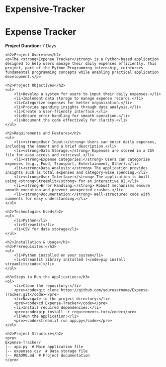 # Expensive-Tracker
<!DOCTYPE html>
<html>
<head>
    <title>Expense Tracker - README</title>
</head>
<body>
    <h1>Expense Tracker</h1>
    <p><strong>Project Duration:</strong> 7 Days</p>
    
    <h2>Project Overview</h2>
    <p>The <strong>Expense Tracker</strong> is a Python-based application designed to help users manage their daily expenses efficiently. This project, part of the Python Programming internship, reinforces fundamental programming concepts while enabling practical application development.</p>
    
    <h2>Project Objectives</h2>
    <ul>
        <li>Develop a system for users to input their daily expenses.</li>
        <li>Implement data storage to manage expense records.</li>
        <li>Categorize expenses for better organization.</li>
        <li>Provide spending insights through data analysis.</li>
        <li>Create a user-friendly interface.</li>
        <li>Ensure error handling for smooth operation.</li>
        <li>Document the code effectively for clarity.</li>
    </ul>
    
    <h2>Requirements and Features</h2>
    <ul>
        <li><strong>User Input:</strong> Users can enter daily expenses, including the amount and a brief description.</li>
        <li><strong>Data Storage:</strong> Expenses are stored in a CSV file for easy access and retrieval.</li>
        <li><strong>Expense Categories:</strong> Users can categorize expenses (e.g., Food, Transport, Entertainment, Other).</li>
        <li><strong>Data Analysis:</strong> The application provides insights such as total expenses and category-wise spending.</li>
        <li><strong>User Interface:</strong> The application is built using <strong>Streamlit</strong> for an interactive UI.</li>
        <li><strong>Error Handling:</strong> Robust mechanisms ensure smooth execution and prevent unexpected crashes.</li>
        <li><strong>Documentation:</strong> Well-structured code with comments for easy understanding.</li>
    </ul>
    
    <h2>Technologies Used</h2>
    <ul>
        <li>Python</li>
        <li>Streamlit</li>
        <li>CSV for data storage</li>
    </ul>
    
    <h2>Installation & Usage</h2>
    <h3>Prerequisites:</h3>
    <ul>
        <li>Python installed on your system</li>
        <li>Streamlit library installed (<code>pip install streamlit</code>)</li>
    </ul>
    
    <h3>Steps to Run the Application:</h3>
    <ol>
        <li>Clone the repository:</li>
        <pre><code>git clone https://github.com/yourusername/Expense-Tracker.git</code></pre>
        <li>Navigate to the project directory:</li>
        <pre><code>cd Expense-Tracker</code></pre>
        <li>Install required dependencies:</li>
        <pre><code>pip install -r requirements.txt</code></pre>
        <li>Run the application:</li>
        <pre><code>streamlit run app.py</code></pre>
    </ol>
    
    <h2>Project Structure</h2>
    <pre>
    Expense-Tracker/
    |-- app.py  # Main application file
    |-- expenses.csv  # Data storage file
    |-- README.md  # Project documentation
    </pre>
    
    
</body>
</html>
